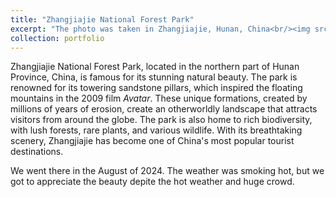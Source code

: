 ```yaml
---
title: "Zhangjiajie National Forest Park"
excerpt: "The photo was taken in Zhangjiajie, Hunan, China<br/><img src='/images/ZJJ.jpg'>"
collection: portfolio
---
```


Zhangjiajie National Forest Park, located in the northern part of Hunan Province, China, is famous for its stunning natural beauty. The park is renowned for its towering sandstone pillars, which inspired the floating mountains in the 2009 film *Avatar*. These unique formations, created by millions of years of erosion, create an otherworldly landscape that attracts visitors from around the globe. The park is also home to rich biodiversity, with lush forests, rare plants, and various wildlife. With its breathtaking scenery, Zhangjiajie has become one of China's most popular tourist destinations.

We went there in the August of 2024. The weather was smoking hot, but we got to appreciate the beauty depite the hot weather and huge crowd.
